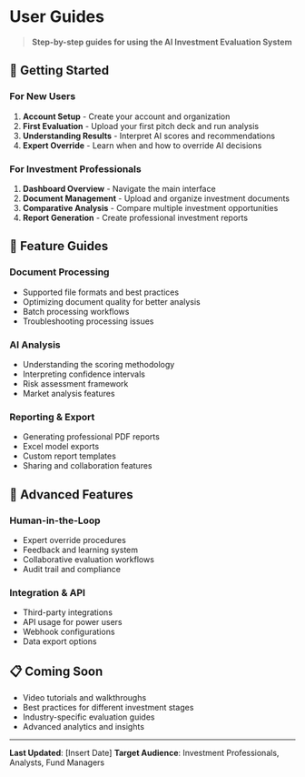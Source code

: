 # User Guides

> **Step-by-step guides for using the AI Investment Evaluation System**

## 🎯 Getting Started

### For New Users
1. **Account Setup** - Create your account and organization
2. **First Evaluation** - Upload your first pitch deck and run analysis
3. **Understanding Results** - Interpret AI scores and recommendations
4. **Expert Override** - Learn when and how to override AI decisions

### For Investment Professionals
1. **Dashboard Overview** - Navigate the main interface
2. **Document Management** - Upload and organize investment documents
3. **Comparative Analysis** - Compare multiple investment opportunities
4. **Report Generation** - Create professional investment reports

## 📖 Feature Guides

### Document Processing
- Supported file formats and best practices
- Optimizing document quality for better analysis
- Batch processing workflows
- Troubleshooting processing issues

### AI Analysis
- Understanding the scoring methodology
- Interpreting confidence intervals
- Risk assessment framework
- Market analysis features

### Reporting & Export
- Generating professional PDF reports
- Excel model exports
- Custom report templates
- Sharing and collaboration features

## 🔧 Advanced Features

### Human-in-the-Loop
- Expert override procedures
- Feedback and learning system
- Collaborative evaluation workflows
- Audit trail and compliance

### Integration & API
- Third-party integrations
- API usage for power users
- Webhook configurations
- Data export options

## 📋 Coming Soon

- Video tutorials and walkthroughs
- Best practices for different investment stages
- Industry-specific evaluation guides
- Advanced analytics and insights

---

**Last Updated**: [Insert Date]
**Target Audience**: Investment Professionals, Analysts, Fund Managers
